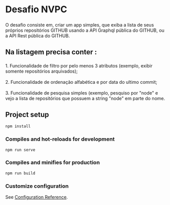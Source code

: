 <h1 align="left">Desafio NVPC</h1>

###

<p align="left">O desafio consiste em, criar um app simples, que exiba a lista de seus próprios repositórios GITHUB usando a API Graphql pública do GITHUB, ou a API Rest pública do GITHUB.</p>

###

<h2 align="left">Na listagem precisa conter :</h2>

###

<p align="left">1. Funcionalidade de filtro por pelo menos 3 atributos (exemplo, exibir somente repositórios arquivados);<br><br>2. Funcionalidade de ordenação alfabética e por data do ultimo commit;<br><br>3. Funcionalidade de pesquisa simples (exemplo, pesquiso por "node" e vejo a lista de repositórios que possuem a string "node" em parte do nome.</p>

###

## Project setup
```
npm install
```

### Compiles and hot-reloads for development
```
npm run serve
```

### Compiles and minifies for production
```
npm run build
```

### Customize configuration
See [Configuration Reference](https://cli.vuejs.org/config/).
